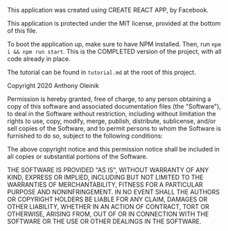 This application was created using CREATE REACT APP, by Facebook.

This application is protected under the MIT license, provided at the bottom of this file.

To boot the application up, make sure to have NPM installed. Then, run `npm i && npm run start`. This is the COMPLETED version of the project, with all code already in place. 

The tutorial can be found in `tutorial.md` at the root of this project.

Copyright 2020 Anthony Oleinik

Permission is hereby granted, free of charge, to any person obtaining a copy of this software and associated documentation files (the "Software"), to deal in the Software without restriction, including without limitation the rights to use, copy, modify, merge, publish, distribute, sublicense, and/or sell copies of the Software, and to permit persons to whom the Software is furnished to do so, subject to the following conditions:

The above copyright notice and this permission notice shall be included in all copies or substantial portions of the Software.

THE SOFTWARE IS PROVIDED "AS IS", WITHOUT WARRANTY OF ANY KIND, EXPRESS OR IMPLIED, INCLUDING BUT NOT LIMITED TO THE WARRANTIES OF MERCHANTABILITY, FITNESS FOR A PARTICULAR PURPOSE AND NONINFRINGEMENT. IN NO EVENT SHALL THE AUTHORS OR COPYRIGHT HOLDERS BE LIABLE FOR ANY CLAIM, DAMAGES OR OTHER LIABILITY, WHETHER IN AN ACTION OF CONTRACT, TORT OR OTHERWISE, ARISING FROM, OUT OF OR IN CONNECTION WITH THE SOFTWARE OR THE USE OR OTHER DEALINGS IN THE SOFTWARE.